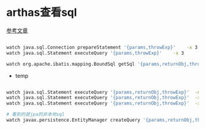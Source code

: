 # arthas查看sql

[参考文章](http://codefun007.xyz/a/article_detail/2392.htm)

```bash

watch java.sql.Connection prepareStatement '{params,throwExp}'    -x 3 
watch java.sql.Statement executeQuery '{params,throwExp}'    -x 3 

watch org.apache.ibatis.mapping.BoundSql getSql '{params,returnObj,throwExp}'    -x 3 

```

- temp

```bash

watch java.sql.Statement executeQuery '{params,returnObj,throwExp}'  -n 5  -x 3 
watch java.sql.Statement executeQuery '{params,returnObj,throwExp}'  -x 3 
watch java.sql.Statement executeQuery '{params,returnObj,throwExp}'  -x 2

# 看到的是jpa的非本地sql
watch javax.persistence.EntityManager createQuery '{params,returnObj,throwExp}'  -n 5  -x 3 

```

